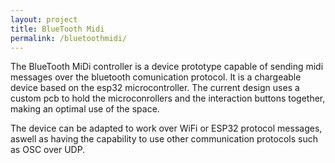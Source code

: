 ```yaml
---
layout: project
title: BlueTooth Midi
permalink: /bluetoothmidi/
---
```


The BlueTooth MiDi controller is a device prototype capable of sending midi messages over the bluetooth comunication protocol. It is a chargeable device based on the esp32 microcontroller. The current design uses a custom pcb to hold the microconrollers and the interaction buttons together, making an optimal use of the space. 

The device can be adapted to work over WiFi or ESP32 protocol messages, aswell as having the capability to use other communication protocols such as OSC over UDP.


